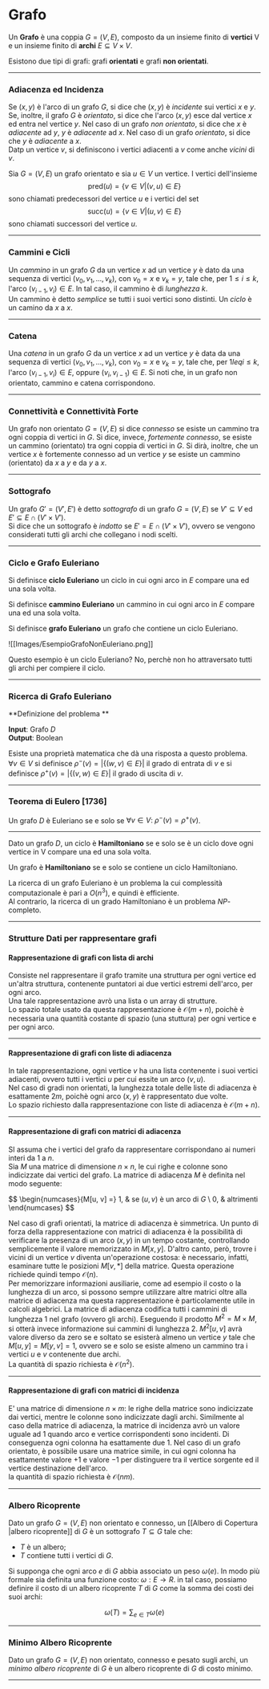 # Grafo #
Un **Grafo**  è una coppia $G = (V, E)$, composto da un insieme finito di **vertici** V e un insieme finito di **archi** $E \subseteq V \times V$. 

Esistono due tipi di grafi: grafi **orientati** e grafi **non orientati**.<br />

--------------------------------------------------------------

### Adiacenza ed Incidenza ###
Se $(x, y)$ è l'arco di un grafo $G$, si dice che $(x, y)$ è _incidente_ sui vertici $x$ e $y$. Se, inoltre, il grafo $G$ è _orientato_, si dice che l'arco $(x, y)$ esce dal vertice $x$ ed entra nel vertice $y$. Nel caso di un grafo _non orientato_, si dice che $x$ è _adiacente_ ad $y$, $y$ è _adiacente_ ad $x$. Nel caso di un grafo _orientato_, si dice che $y$ è _adiacente_ a $x$.<br />
Datp un vertice $v$, si definiscono i vertici adiacenti a $v$ come anche _vicini_ di $v$.<br />

Sia $G = (V, E)$ un grafo orientato e sia $u \in V$ un vertice. I vertici dell'insieme
$$\text{pred}(u) = \{v \in V | (v, u) \in E \}$$
sono chiamati predecessori del vertice $u$ e i vertici del set
$$\text{succ}(u) = \{v \in V | (u, v) \in E \}$$
sono chiamati successori del vertice $u$.

----------------------------------------------------------------

### Cammini e Cicli ###
Un _cammino_ in un grafo $G$ da un vertice $x$ ad un vertice $y$ è dato da una sequenza di vertici $(v_{0}, v_{1}, ..., v_{k})$, con $v_{0} = x$ e $v_{k} = y$, tale che, per $1 \leq i \leq k$, l'arco $(v_{i-1}, v_{i}) \in E$. In tal caso, il cammino è di _lunghezza_ $k$.<br />Un cammino è detto _semplice_ se tutti i suoi vertici sono distinti. Un _ciclo_ è un camino da $x$ a $x$.<br />

----------------------------------------------------------------

### Catena ###
Una _catena_ in un grafo $G$ da un vertice $x$ ad un vertice $y$ è data da una sequenza di vertici $(v_{0}, v_{1}, ..., v_{k})$, con $v_{0} = x$ e $v_{k} = y$, tale che, per $1 leq i \leq k$, l'arco $(v_{i-1}, v_{i}) \in E$, oppure $(v_{i}, v_{i-1}) \in E$. Si noti che, in un grafo non orientato, cammino e catena corrispondono.<br />

----------------------------------------------------------------

### Connettività e Connettività Forte ###
Un grafo non orientato $G = (V, E)$ si dice _connesso_ se esiste un cammino tra ogni coppia di vertici in $G$. Si dice, invece, _fortemente connesso_, se esiste un cammino (orientato) tra ogni coppia di vertici in $G$. Si dirà, inoltre, che un vertice $x$ è fortemente connesso ad un vertice $y$ se esiste un cammino (orientato) da $x$ a $y$ e da $y$ a $x$.<br />

----------------------------------------------------------------

### Sottografo ###
Un grafo $G' = (V', E')$ è detto _sottografo_ di un grafo $G = (V, E)$ se $V' \subseteq V$ ed $E' \subseteq E \cap (V' \times V')$.<br />
Si dice che un sottografo è _indotto_ se $E' = E \cap (V' \times V')$, ovvero se vengono considerati tutti gli archi che collegano i nodi scelti.<br />

----------------------------------------------------------------

### Ciclo e Grafo Euleriano ###
Si definisce **ciclo Euleriano** un ciclo in cui ogni arco in $E$ compare una ed una sola volta.<br />

Si definisce **cammino Euleriano** un cammino in cui ogni arco in $E$ compare una ed una sola volta.<br />

Si definisce **grafo Euleriano** un grafo che contiene un ciclo Euleriano.<br />

![[Images/EsempioGrafoNonEuleriano.png]]

Questo esempio è un ciclo Euleriano? No, perchè non ho attraversato tutti gli archi per compiere il ciclo.<br />

----------------------------------------------------------------

### Ricerca di Grafo Euleriano ###
**Definizione del problema **

**Input**: Grafo $D$<br />
**Output**: Boolean<br />

Esiste una proprietà matematica che dà una risposta a questo problema.<br />
$\forall v \in V$ si definisce $\rho^{-}(v) = \Bigg|\Big\{(w, v) \in E\Big\}\Bigg|$ il grado di entrata di $v$ e si definisce $\rho^{+}(v) = \Bigg|\Big\{(v, w) \in E\Big\}\Bigg|$ il grado di uscita di $v$.<br />

----------------------------------------------------------------

### Teorema di Eulero [1736] ###
Un grafo $D$ è Euleriano se e solo se $\forall v \in V \text{: } \rho^{-}(v) = \rho^{+}(v)$.<br />

----------------------------------------------------------------

Dato un grafo $D$, un ciclo è **Hamiltoniano** se e solo se è un ciclo dove ogni vertice in V compare una ed una sola volta.<br />

Un grafo è **Hamiltoniano** se e solo se contiene un ciclo Hamiltoniano.<br />

La ricerca di un grafo Euleriano è un problema la cui complessità computazionale è pari a $O(n^{3})$, e quindi è efficiente.<br />
Al contrario, la ricerca di un grado Hamiltoniano è un problema _NP_-completo.<br />

----------------------------------------------------------------

### Strutture Dati per rappresentare grafi ###
#### Rappresentazione di grafi con lista di archi ####
Consiste nel rappresentare il grafo tramite una struttura per ogni vertice ed un'altra struttura, contenente puntatori ai due vertici estremi dell'arco, per ogni arco.<br />Una tale rappresentazione avrò una lista o un array di strutture.<br />
Lo spazio totale usato da questa rappresentazione è $\mathcal{O}(m + n)$, poichè è necessaria una quantità costante di spazio (una stuttura) per ogni vertice e per ogni arco.<br />

----------------------------------------------------------------

#### Rappresentazione di grafi con liste di adiacenza ####
In tale rappresentazione, ogni vertice $v$ ha una lista contenente i suoi vertici adiacenti, ovvero tutti i vertici $u$ per cui essite un arco $(v, u)$.<br />
Nel caso di gradi non orientati, la lunghezza totale delle liste di adiacenza è esattamente $2m$, poichè ogni arco $(x, y)$ è rappresentato due volte.<br />
Lo spazio richiesto dalla rappresentazione con liste di adiacenza è $\mathcal{O}(m+n)$.<br />

---------------------------------------------------------------

#### Rappresentazione di grafi con matrici di adiacenza ####
SI assuma che i vertici del grafo da rappresentare corrispondano ai numeri interi da $1$ a $n$.<br />
Sia $M$ una matrice di dimensione $n \times n$, le cui righe e colonne sono indicizzate dai vertici del grafo. La matrice di adiacenza $M$ è definita nel modo seguente:

$$
\begin{numcases}{M[u, v] =}
  1, & se $(u, v)\text{ è un arco di }G$ \\
  0, & altrimenti
\end{numcases}
$$

Nel caso di grafi orientati, la matrice di adiacenza è simmetrica. Un punto di forza della rappresentazione con matrici di adiacenza è la possibilità di verificare la presenza di un arco $(x, y)$ in un tempo costante, controllando semplicemente il valore memorizzato in $M[x, y]$. D'altro canto, però, trovre i vicini di un vertice $v$ diventa un'operazione costosa: è necessario, infatti, esaminare tutte le posizioni $M[v, *]$ della matrice. Questa operazione richiede quindi tempo $\mathcal{O}(n)$.<br />
Per memorizzare informazioni ausiliarie, come ad esempio il costo o la lunghezza di un arco, si possono sempre utilizzare altre matrici oltre alla matrice di adiacenza ma questa rappresentazione è particolamente utile in calcoli algebrici. La matrice di adiacenza codifica tutti i cammini di lunghezza $1$ nel grafo (ovvero gli archi). Eseguendo il prodotto $M^{2} = M \times M$, si otterà invece informazione sui cammini di lunghezza $2$. $M^{2}[u, v]$ avrà valore diverso da zero se e soltato se esisterà almeno un vertice $y$ tale che $M[u, y] = M[y, v] = 1$, ovvero se e solo se esiste almeno un cammino tra i vertici $u$ e $v$ contenente due archi.<br />La quantità di spazio richiesta è $\mathcal{O}(n^{2})$.

----------------------------------------------------------------

#### Rappresentazione di grafi con matrici di incidenza ####
E' una matrice di dimensione $n \times m$: le righe della matrice sono indicizzate dai vertici, mentre le colonne sono indicizzate dagli archi. Similmente al caso della matrice di adiacenza, la matrice di incidenza avrò un valore uguale ad $1$ quando arco e vertice corrispondenti sono incidenti. Di conseguenza ogni colonna ha esattamente due $1$. Nel caso di un grafo orientato, è possibile usare una matrice simile, in cui ogni colonna ha esattamente valore $+1$ e valore $-1$ per distinguere tra il vertice sorgente ed il vertice destinazione dell'arco.<br />
la quantità di spazio richiesta è $\mathcal{O}(nm)$.<br />

----------------------------------------------------------------

### Albero Ricoprente ###
Dato un grafo $G = (V, E)$ non orientato e connesso, un [[Albero di Copertura |albero ricoprente]] di $G$ è un sottografo $T \subseteq G$ tale che:
- $T$ è un albero;
- $T$ contiene tutti i vertici di $G$.

Si supponga che ogni arco $e$ di $G$ abbia associato un peso $\omega(e)$. In modo più formale sia definita una funzione costo: $\omega: E \rightarrow R$. in tal caso, possiamo definire il costo di un albero ricoprente $T$ di $G$ come la somma dei costi dei suoi archi:

$$\omega\Big(T\Big) = \sum_{e \in T}\omega(e)$$

----------------------------------------------------------------

### Minimo Albero Ricoprente ###
Dato un grafo $G = (V, E)$ non orientato, connesso e pesato sugli archi, un _minimo albero ricoprente_ di $G$ è un albero ricoprente di $G$ di costo minimo.<br />

----------------------------------------------------------------


